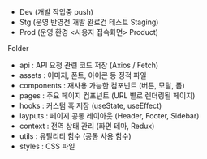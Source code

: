 
- Dev (개발 작업중 push)
- Stg (운영 반영전 개발 완료건 테스트 Staging)
- Prod (운영 환경 <사용자 접속화면> Product)

Folder

- api : API 요청 관련 코드 저장 (Axios / Fetch)
- assets : 이미지, 폰트, 아이콘 등 정적 파일
- components : 재사용 가능한 컴포넌트 (버튼, 모달, 폼)
- pages : 주요 페이지 컴포넌트 (URL 별로 렌더링될 페이지)
- hooks : 커스텀 훅 저장 (useState, useEffect)
- layputs : 페이지 공통 레이아웃 (Header, Footer, Sidebar)
- context : 전역 상태 관리 (화면 테마, Redux)
- utils : 유틸리티 함수 (공통 사용 함수)
- styles : CSS 파일
